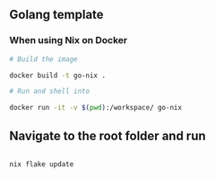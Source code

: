 ## Golang template

### When using Nix on Docker

```sh
# Build the image 

docker build -t go-nix .

# Run and shell into

docker run -it -v $(pwd):/workspace/ go-nix

```

## Navigate to the root folder and run

```sh

nix flake update


```




